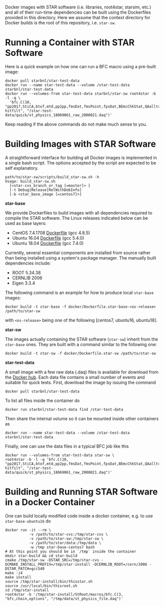Docker images with STAR software (i.e. libraries, root4star, starsim, etc.) and
all of their run-time dependencies can be built using the Dockerfiles provided
in this directory. Here we assume that the context directory for Docker builds
is the root of this repository, i.e. `star-sw`.


# Running a Container with STAR Software

Here is a quick example on how one can run a BFC macro using a pre-built image:

    docker pull starbnl/star-test-data
    docker run --name star-test-data --volume /star-test-data starbnl/star-test-data
    docker run --volumes-from star-test-data starbnl/star-sw root4star -b -l -q \
      'bfc.C(10, "pp2017,StiCA,btof,mtd,pp2pp,fmsDat,fmsPoint,fpsDat,BEmcChkStat,QAalltrigs,CorrX,OSpaceZ2,OGridLeak3D,-hitfilt", "/star-test-data/quick/st_physics_18069061_raw_2000021.daq")'

Keep reading if the above commands do not make much sense to you.


# Building Images with STAR Software

A straightforward interface for building all Docker images is implemented in a
single bash script. The options accepted by the script are expected to be self
explanatory.
 
    path/to/star-sw/scripts/build_star-sw.sh -h
    Usage: build_star-sw.sh
      [<star-cvs_branch_or_tag [=master]> ]
      [-t Debug|Release|RelWithDebInfo]
      [-b <star_base_image [=centos7]>]


**star-base**

We provide Dockerfiles to build images with all dependencies required to
compile the STAR software. The Linux releases indicated below can be used as
base layers:

  - CentOS 7.4.1708 [Dockerfile](Dockerfile.star-base-centos7)  (gcc 4.8.5)
  - Ubuntu 16.04    [Dockerfile](Dockerfile.star-base-ubuntu16) (gcc 5.4.0)
  - Ubuntu 18.04    [Dockerfile](Dockerfile.star-base-ubuntu18) (gcc 7.4.0)

Currently, several essential components are installed from source rather than
being installed using a system's package manager. The manually built
dependencies include:

  - ROOT 5.34.38
  - CERNLIB 2006
  - Eigen 3.3.4

The following command is an example for how to produce local `star-base` images:

    docker build -t star-base -f docker/Dockerfile.star-base-<os-release> /path/to/star-sw

with `<os-release>` being one of the following [centos7, ubuntu16, ubuntu18].


**star-sw**

The images actually containing the STAR software (`star-sw`) inherit from the
`star-base` ones. They are built with a command similar to the following one:

    docker build -t star-sw -f docker/Dockerfile.star-sw /path/to/star-sw


**star-test-data**

A small image with a few raw data (.daq) files is available for download from
the [Docker hub](https://hub.docker.com/r/starbnl/star-test-data). Each data
file contains a small number of events and suitable for quick tests. First,
download the image by issuing the command

    docker pull starbnl/star-test-data

To list all files inside the container do

    docker run starbnl/star-test-data find /star-test-data

Then share the internal volume so it can be mounted inside other containers as

    docker run --name star-test-data --volume /star-test-data starbnl/star-test-data

Finally, one can use the data files in a typical BFC job like this

    docker run --volumes-from star-test-data star-sw \
    root4star -b -l -q 'bfc.C(10, "pp2017,StiCA,btof,mtd,pp2pp,fmsDat,fmsPoint,fpsDat,BEmcChkStat,QAalltrigs,CorrX,OSpaceZ2,OGridLeak3D,-hitfilt", "/star-test-data/quick/st_physics_18069061_raw_2000021.daq")'


# Building and Running STAR Software in a Docker Container

One can build locally modified code inside a docker container, e.g. to use
`star-base-ubuntu16` do

    docker run -it --rm \
               -v /path/to/star-cvs:/tmp/star-cvs \
               -v /path/to/star-sw:/tmp/star-sw \
               -v /path/to/star/data:/tmp/data \
               -w /tmp star-base-centos7 bash
    # At this point you should be in `/tmp` inside the container
    mkdir star-build && cd star-build
    cmake /tmp/star-sw -DSTAR_SRC=/tmp/star-cvs -DCMAKE_INSTALL_PREFIX=/tmp/star-install -DCERNLIB_ROOT=/cern/2006 -DSTAR_PATCH=gcc540
    make -j4
    make install
    source /tmp/star-install/bin/thisstar.sh
    source /usr/local/bin/thisroot.sh
    cd /tmp/star-install
    root4star -b '/tmp/star-install/StRoot/macros/bfc.C(3, "bfc,chain,options", "/tmp/data/st_physics_file.daq")'
